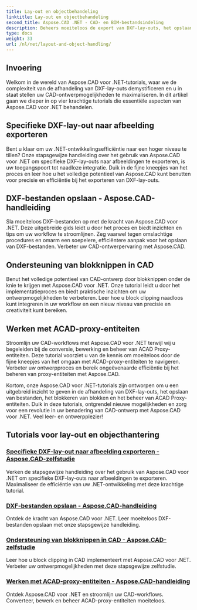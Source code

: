 ```yaml
---
title: Lay-out en objectbehandeling
linktitle: Lay-out en objectbehandeling
second_title: Aspose.CAD .NET - CAD- en BIM-bestandsindeling
description: Beheers moeiteloos de export van DXF-lay-outs, het opslaan van bestanden, blokknippen en ACAD-proxy-entiteiten voor verbeterd CAD-ontwerp met Aspose.CAD voor .NET.
type: docs
weight: 33
url: /nl/net/layout-and-object-handling/
---
```


## Invoering

Welkom in de wereld van Aspose.CAD voor .NET-tutorials, waar we de complexiteit van de afhandeling van DXF-lay-outs demystificeren en u in staat stellen uw CAD-ontwerpmogelijkheden te maximaliseren. In dit artikel gaan we dieper in op vier krachtige tutorials die essentiële aspecten van Aspose.CAD voor .NET behandelen.

 ## Specifieke DXF-lay-out naar afbeelding exporteren

Bent u klaar om uw .NET-ontwikkelingsefficiëntie naar een hoger niveau te tillen? Onze stapsgewijze handleiding over het gebruik van Aspose.CAD voor .NET om specifieke DXF-lay-outs naar afbeeldingen te exporteren, is uw toegangspoort tot naadloze integratie. Duik in de fijne kneepjes van het proces en leer hoe u het volledige potentieel van Aspose.CAD kunt benutten voor precisie en efficiëntie bij het exporteren van DXF-lay-outs.

 ## DXF-bestanden opslaan - Aspose.CAD-handleiding

Sla moeiteloos DXF-bestanden op met de kracht van Aspose.CAD voor .NET. Deze uitgebreide gids leidt u door het proces en biedt inzichten en tips om uw workflow te stroomlijnen. Zeg vaarwel tegen omslachtige procedures en omarm een soepelere, efficiëntere aanpak voor het opslaan van DXF-bestanden. Verbeter uw CAD-ontwerpervaring met Aspose.CAD.

 ## Ondersteuning van blokknippen in CAD

Benut het volledige potentieel van CAD-ontwerp door blokknippen onder de knie te krijgen met Aspose.CAD voor .NET. Onze tutorial leidt u door het implementatieproces en biedt praktische inzichten om uw ontwerpmogelijkheden te verbeteren. Leer hoe u block clipping naadloos kunt integreren in uw workflow en een nieuw niveau van precisie en creativiteit kunt bereiken.

 ## Werken met ACAD-proxy-entiteiten

Stroomlijn uw CAD-workflows met Aspose.CAD voor .NET terwijl wij u begeleiden bij de conversie, bewerking en beheer van ACAD Proxy-entiteiten. Deze tutorial voorziet u van de kennis om moeiteloos door de fijne kneepjes van het omgaan met ACAD-proxy-entiteiten te navigeren. Verbeter uw ontwerpproces en bereik ongeëvenaarde efficiëntie bij het beheren van proxy-entiteiten met Aspose.CAD.

Kortom, onze Aspose.CAD voor .NET-tutorials zijn ontworpen om u een uitgebreid inzicht te geven in de afhandeling van DXF-lay-outs, het opslaan van bestanden, het blokkeren van blokken en het beheer van ACAD Proxy-entiteiten. Duik in deze tutorials, ontgrendel nieuwe mogelijkheden en zorg voor een revolutie in uw benadering van CAD-ontwerp met Aspose.CAD voor .NET. Veel leer- en ontwerpplezier!
## Tutorials voor lay-out en objecthantering
### [Specifieke DXF-lay-out naar afbeelding exporteren - Aspose.CAD-zelfstudie](./exporting-specific-dxf-layout-to-image/)
Verken de stapsgewijze handleiding over het gebruik van Aspose.CAD voor .NET om specifieke DXF-lay-outs naar afbeeldingen te exporteren. Maximaliseer de efficiëntie van uw .NET-ontwikkeling met deze krachtige tutorial.
### [DXF-bestanden opslaan - Aspose.CAD-handleiding](./saving-dxf-files/)
Ontdek de kracht van Aspose.CAD voor .NET. Leer moeiteloos DXF-bestanden opslaan met onze stapsgewijze handleiding.
### [Ondersteuning van blokknippen in CAD - Aspose.CAD-zelfstudie](./supporting-block-clipping-in-cad/)
Leer hoe u block clipping in CAD implementeert met Aspose.CAD voor .NET. Verbeter uw ontwerpmogelijkheden met deze stapsgewijze zelfstudie.
### [Werken met ACAD-proxy-entiteiten - Aspose.CAD-handleiding](./working-with-acad-proxy-entities/)
Ontdek Aspose.CAD voor .NET en stroomlijn uw CAD-workflows. Converteer, bewerk en beheer ACAD-proxy-entiteiten moeiteloos.
